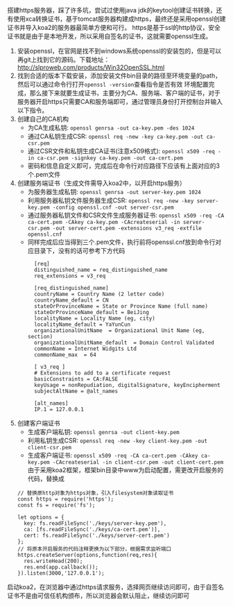 搭建https服务器，踩了许多坑，尝试过使用java jdk的keytool创建证书转换，还有使用xca转换证书，基于tomcat服务器构建成https，最终还是采用openssl创建证书并导入koa2的服务器最简单方便和可行。
https是基于ssl的http协议，安全证书就是由于是本地开发，所以采用自签名的证书，这就需要openssl生成。
1. 安装openssl，在官网是找不到windows系统openssl的安装包的，但是可以再git上找到它的源码。下载地址：http://slproweb.com/products/Win32OpenSSL.html
2. 找到合适的版本下载安装，添加安装文件bin目录的路径至环境变量的path，然后可以通过命令行打开```openssl -version```查看指令是否有效
环境配置完成，那么接下来就要生成证书，主要分为CA、服务端、客户端的证书，对于服务器开启https只需要CA和服务端即可，通过管理员身份打开控制台并输入以下指令。
1. 创建自己的CA机构
    - 为CA生成私钥: ```openssl genrsa -out ca-key.pem -des 1024```
    - 通过CA私钥生成CSR: ```openssl req -new -key ca-key.pem -out ca-csr.pem```
    - 通过CSR文件和私钥生成CA证书(注意x509格式): ```openssl x509 -req -in ca-csr.pem -signkey ca-key.pem -out ca-cert.pem```
    - 密码和信息自定义即可，完成后在命令行对应路径下应该有上面对应的3个.pem文件
2. 创建服务端证书（生成文件需导入koa2中，以开启https服务）
    - 为服务器生成私钥: ```openssl genrsa -out server-key.pem 1024```
    - 利用服务器私钥文件服务器生成CSR: ```openssl req -new -key server-key.pem -config openssl.cnf -out server-csr.pem```
    - 通过服务器私钥文件和CSR文件生成服务器证书: ```openssl x509 -req -CA ca-cert.pem -CAkey ca-key.pem -CAcreateserial -in server-csr.pem -out server-cert.pem -extensions v3_req -extfile openssl.cnf```
    - 同样完成后应当得到三个.pem文件，执行前将openssl.cnf放到命令行对应目录下，没有的话可参考下方代码
        ```
          [req]  
          distinguished_name = req_distinguished_name  
          req_extensions = v3_req  
        
          [req_distinguished_name]  
          countryName = Country Name (2 letter code)  
          countryName_default = CN  
          stateOrProvinceName = State or Province Name (full name)  
          stateOrProvinceName_default = BeiJing  
          localityName = Locality Name (eg, city)  
          localityName_default = YaYunCun  
          organizationalUnitName  = Organizational Unit Name (eg, section)  
          organizationalUnitName_default  = Domain Control Validated  
          commonName = Internet Widgits Ltd  
          commonName_max  = 64  
        
          [ v3_req ]  
          # Extensions to add to a certificate request  
          basicConstraints = CA:FALSE  
          keyUsage = nonRepudiation, digitalSignature, keyEncipherment  
          subjectAltName = @alt_names  
        
          [alt_names]  
          IP.1 = 127.0.0.1
        ```
3. 创建客户端证书
    - 生成客户端私钥: ```openssl genrsa -out client-key.pem```
    - 利用私钥生成CSR: ```openssl req -new -key client-key.pem -out client-csr.pem```
    - 生成客户端证书: ```openssl x509 -req -CA ca-cert.pem -CAkey ca-key.pem -CAcreateserial -in client-csr.pem -out client-cert.pem```
由于采用koa2框架，框架bin目录中www为启动配置，需更改开启服务的代码，替换成
    ```
    // 替换原http对象为https对象，引入filesystem对象读取证书
    const https = require('https');
    const fs = require('fs');

    let options = {
      key: fs.readFileSync('./keys/server-key.pem'),
      ca: [fs.readFileSync('./keys/ca-cert.pem')],
      cert: fs.readFileSync('./keys/server-cert.pem')
    };
    // 将原本开启服务的代码注释更换为以下部分，根据需求监听端口
    https.createServer(options,function(req,res){
      res.writeHead(200);
      res.end(app.callback());
    }).listen(3000,'127.0.0.1');
    ```
启动koa2，在浏览器中通过https请求服务，选择网页继续访问即可，由于自签名证书不是由可信任机构颁布，所以浏览器会默认阻止，继续访问即可